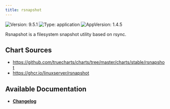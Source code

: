 ```yaml
---
title: rsnapshot
---
```


![Version: 9.5.1](https://img.shields.io/badge/Version-9.5.1-informational?style=flat-square) ![Type: application](https://img.shields.io/badge/Type-application-informational?style=flat-square) ![AppVersion: 1.4.5](https://img.shields.io/badge/AppVersion-1.4.5-informational?style=flat-square)

Rsnapshot is a filesystem snapshot utility based on rsync.

## Chart Sources

- https://github.com/truecharts/charts/tree/master/charts/stable/rsnapshot
- https://ghcr.io/linuxserver/rsnapshot

## Available Documentation

- [**Changelog**](./CHANGELOG.md)
